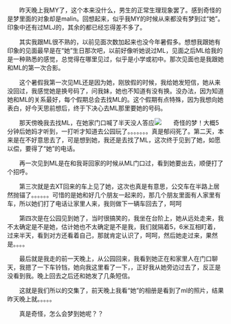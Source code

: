 <div id="sina_keyword_ad_area2" class="articalContent  ">
			<p STYLE="TEXT-INDENT: 2em">
昨天晚上我MY了，这个本来没什么，男生的正常生理现象罢了。感到奇怪的是梦里面的对象却是malin。回想起来，似乎我MY的时候从来都没有梦到过“她”。印象中还有过MLJ的，其余的都已经忘得差不多了。</P>
<p STYLE="TEXT-INDENT: 2em">
其实我跟ML很不熟的，以前见面次数加起来也没今年暑假多。想想我跟她有印象的见面最早是在“她”生日那次吧，以前好像听她说过ML，见面之后ML给我的是一种熟悉的感觉，总觉得在哪里见过，似乎是小学或初中。那次见面也是我跟她和ML的第一次合影。</P>
<p STYLE="TEXT-INDENT: 2em">
这个暑假我第一次见ML还是因为她，刚放假的时候，我给她发短信，她从来没回过，我感觉她是换号码了，问我妹，她也不知道有没有换。没办法，因为知道她和ML的关系最好，每个假期总会去找ML的。这个假期有点特殊，因为我想向她表白，好今天思前想后，终于下决心去ML那里要她的号码。</P>
<p STYLE="TEXT-INDENT: 2em">那天傍晚我去找ML，在她家门口喊了半天没人答应<img src="http://simg.sinajs.cn/blog7style/images/common/sg_trans.gif" real_src ="http://blogimg.sinajs.cn/images/control/face/033.gif"  ALT="奇怪的梦！"  TITLE="奇怪的梦！" />大概5分钟后她妈才听到，一打听才知道去公园玩了。。。。。。。真是郁闷死了。第二天，本来是在不好意思去了，可是想到她，我还是去找了ML，这次终于见到了她，如愿以偿，要得了“她”的电话。</P>
<p STYLE="TEXT-INDENT: 2em">
再一次见到ML是在和我哥回家的时候从ML门口过，看到她要出去，顺便打了个招呼。</P>
<p STYLE="TEXT-INDENT: 2em">
第三次就是去XT回来的车上见了她，这次也真是有意思，公交车在半路上居然抛锚了。。。。。。可惜的是她和好几个朋友一起来的，那几个朋友里面有人家里有车，所以她们打了电话让家里人来，我则做下一辆车回去了，呵呵</P>
<p STYLE="TEXT-INDENT: 2em">
第四次是在公园见到她了，当时很搞笑的，我坐在台阶上，她从远处走来，我不太确定是不是她，估计她也不太确定是不是我，我们就隔着5，6米互相盯着，过来半天，看到对方还看着自己，那就肯定认识了，呵呵，然后她走过来，果然是。。。。</P>
<p STYLE="TEXT-INDENT: 2em">
最后就是我走的前一天晚上，从公园回来，我看到她正在和家里人在门口聊天，我摁了一下车铃铛，她向我这里看了一下，，正好我从她旁边过去了，反正是没看到我。晚上回去之后还和她发了几条短信。</P>
<p STYLE="TEXT-INDENT: 2em">
这就是我们所以的交集了，前天晚上我看“她”的相册是看到了ml的照片，结果昨天晚上就。。。。。</P>
<p STYLE="TEXT-INDENT: 2em">真是奇怪，怎么会梦到她呢？？</P>							
		</div>